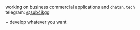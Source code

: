 working on business commercial applications and `chatan.tech`  
telegram: [@sub4ikgg](https://t.me/sub4ikgg)

~ develop whatever you want  

<!---
Sub4ikGG/Sub4ikGG is a ✨ special ✨ repository because its `README.md` (this file) appears on your GitHub profile.
You can click the Preview link to take a look at your changes.
--->
